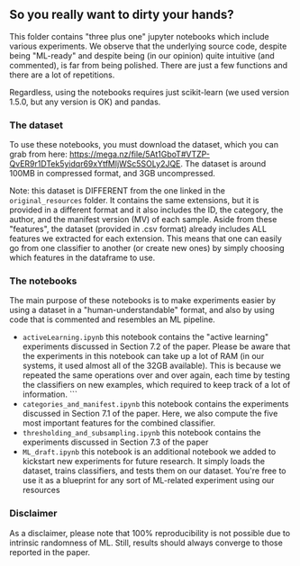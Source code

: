 ## So you really want to dirty your hands?

This folder contains "three plus one" jupyter notebooks which include various experiments. We observe that the underlying source code, despite being "ML-ready" and despite being (in our opinion) quite intuitive (and commented), is far from being polished. There are just a few functions and there are a lot of repetitions.

Regardless, using the notebooks requires just scikit-learn (we used version 1.5.0, but any version is OK) and pandas. 


### The dataset

To use these notebooks, you must download the dataset, which you can grab from here: https://mega.nz/file/5At1GboT#VTZP-QvER9r1DTek5yidqr69xYtfMljWSc5SOLy2JQE. The dataset is around 100MB in compressed format, and 3GB uncompressed. 

Note: this dataset is DIFFERENT from the one linked in the ``original_resources`` folder. It contains the same extensions, but it is provided in a different format and it also includes the ID, the category, the author, and the manifest version (MV) of each sample. Aside from these "features", the dataset (provided in .csv format) already includes ALL features we extracted for each extension. This means that one can easily go from one classifier to another (or create new ones) by simply choosing which features in the dataframe to use.



### The notebooks

The main purpose of these notebooks is to make experiments easier by using a dataset in a "human-understandable" format, and also by using code that is commented and resembles an ML pipeline.

* ``activeLearning.ipynb`` this notebook contains the "active learning" experiments discussed in Section 7.2 of the paper. Please be aware that the experiments in this notebook can take up a lot of RAM (in our systems, it used almost all of the 32GB available). This is because we repeated the same operations over and over again, each time by testing the classifiers on new examples, which required to keep track of a lot of information. ```
* ``categories_and_manifest.ipynb`` this notebook contains the experiments discussed in Section 7.1 of the paper. Here, we also compute the five most important features for the combined classifier.
* ``thresholding_and_subsampling.ipynb`` this notebook contains the experiments discussed in Section 7.3 of the paper
* ``ML_draft.ipynb`` this notebook is an additional notebook we added to kickstart new experiments for future research. It simply loads the dataset, trains classifiers, and tests them on our dataset. You're free to use it as a blueprint for any sort of ML-related experiment using our resources




### Disclaimer

As a disclaimer, please note that 100% reproducibility is not possible due to intrinsic randomness of ML. Still, results should always converge to those reported in the paper. 